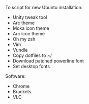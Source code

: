 To script for new Ubuntu installation:
- Unity tweak tool
- Arc theme
- Moka icon theme
- Arc icon theme
- Oh my zsh
- Vim
- Vundle
- Copy dotfiles to ~/
- Download patched powerline font
- Set desktop fonts

Software:
- Chrome
- Brackets
- VLC
